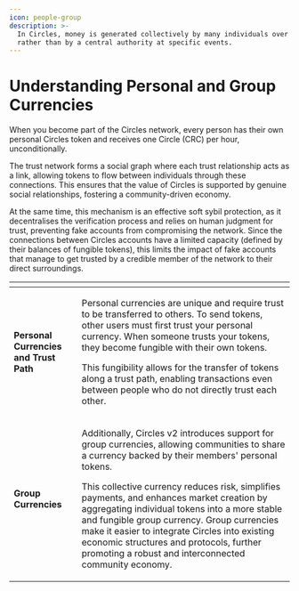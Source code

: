 ```yaml
---
icon: people-group
description: >-
  In Circles, money is generated collectively by many individuals over time
  rather than by a central authority at specific events.
---
```


# Understanding Personal and Group Currencies

When you become part of the Circles network, every person has their own personal Circles token and receives one Circle (CRC) per hour, unconditionally.

The trust network forms a social graph where each trust relationship acts as a link, allowing tokens to flow between individuals through these connections. This ensures that the value of Circles is supported by genuine social relationships, fostering a community-driven economy.

At the same time, this mechanism is an effective soft sybil protection, as it decentralises the verification process and relies on human judgment for trust, preventing fake accounts from compromising the network. Since the connections between Circles accounts have a limited capacity (defined by their balances of fungible tokens), this limits the impact of fake accounts that manage to get trusted by a credible member of the network to their direct surroundings.

<table data-card-size="large" data-view="cards"><thead><tr><th></th><th></th></tr></thead><tbody><tr><td><strong>Personal Currencies and Trust Path</strong></td><td><p>Personal currencies are unique and require trust to be transferred to others. To send tokens, other users must first trust your personal currency. When someone trusts your tokens, they become fungible with their own tokens.</p><p>This fungibility allows for the transfer of tokens along a trust path, enabling transactions even between people who do not directly trust each other.</p></td></tr><tr><td><strong>Group Currencies</strong></td><td><p>Additionally, Circles v2 introduces support for group currencies, allowing communities to share a currency backed by their members' personal tokens.</p><p>This collective currency reduces risk, simplifies payments, and enhances market creation by aggregating individual tokens into a more stable and fungible group currency. Group currencies make it easier to integrate Circles into existing economic structures and protocols, further promoting a robust and interconnected community economy.</p></td></tr></tbody></table>

